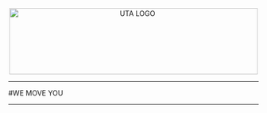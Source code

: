 <div style="text-align: center;">
  <img src="/home/mvanslyke/Documents/GitHub/Portfolio/UTA_Projects/Images/UTA_logo.png" alt="UTA LOGO" height="133" width="500">
</div>


***
#WE MOVE YOU
***